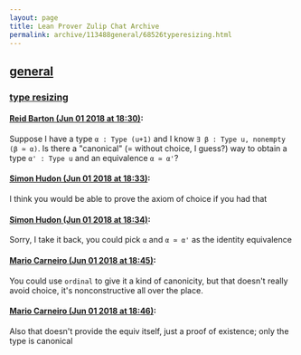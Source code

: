 ```yaml
---
layout: page
title: Lean Prover Zulip Chat Archive 
permalink: archive/113488general/68526typeresizing.html
---
```


## [general](index.html)
### [type resizing](68526typeresizing.html)

#### [Reid Barton (Jun 01 2018 at 18:30)](https://leanprover.zulipchat.com/#narrow/stream/113488-general/topic/type%20resizing/near/127424550):
Suppose I have a type `α : Type (u+1)` and I know `∃ β : Type u, nonempty (β ≃ α)`. Is there a "canonical" (= without choice, I guess?) way to obtain a type `α' : Type u` and an equivalence `α ≃ α'`?

#### [Simon Hudon (Jun 01 2018 at 18:33)](https://leanprover.zulipchat.com/#narrow/stream/113488-general/topic/type%20resizing/near/127424655):
I think you would be able to prove the axiom of choice if you had that

#### [Simon Hudon (Jun 01 2018 at 18:34)](https://leanprover.zulipchat.com/#narrow/stream/113488-general/topic/type%20resizing/near/127424744):
Sorry, I take it back, you could pick `α` and `α ≃ α'` as the identity equivalence

#### [Mario Carneiro (Jun 01 2018 at 18:45)](https://leanprover.zulipchat.com/#narrow/stream/113488-general/topic/type%20resizing/near/127425203):
You could use `ordinal` to give it a kind of canonicity, but that doesn't really avoid choice, it's nonconstructive all over the place.

#### [Mario Carneiro (Jun 01 2018 at 18:46)](https://leanprover.zulipchat.com/#narrow/stream/113488-general/topic/type%20resizing/near/127425253):
Also that doesn't provide the equiv itself, just a proof of existence; only the type is canonical


